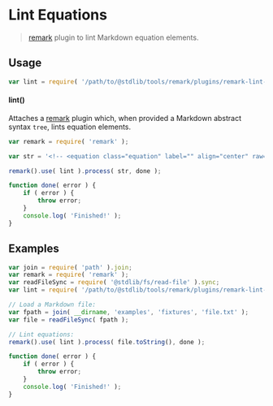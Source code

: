 # Lint Equations

> [remark][remark] plugin to lint Markdown equation elements.

<section class="usage">

## Usage

```javascript
var lint = require( '/path/to/@stdlib/tools/remark/plugins/remark-lint-equations' );
```

#### lint()

Attaches a [remark][remark] plugin which, when provided a Markdown abstract syntax `tree`, lints equation elements.

<!-- eslint-disable no-useless-escape -->

```javascript
var remark = require( 'remark' );

var str = '<!-- <equation class="equation" label="" align="center" raw="|x| = \begin{cases} x & \textrm{if}}\ x \geq 0 \\ -x & \textrm{{if}\ x < 0\end{cases}" alt=""> -->\n\n<!-- </equation> -->';

remark().use( lint ).process( str, done );

function done( error ) {
    if ( error ) {
        throw error;
    }
    console.log( 'Finished!' );
}
```

</section>

<!-- /.usage -->

<section class="notes">

</section>

<!-- /.notes -->

<section class="examples">

## Examples

<!-- eslint-disable no-sync -->

<!-- eslint no-undef: "error" -->

```javascript
var join = require( 'path' ).join;
var remark = require( 'remark' );
var readFileSync = require( '@stdlib/fs/read-file' ).sync;
var lint = require( '/path/to/@stdlib/tools/remark/plugins/remark-lint-equations' );

// Load a Markdown file:
var fpath = join( __dirname, 'examples', 'fixtures', 'file.txt' );
var file = readFileSync( fpath );

// Lint equations:
remark().use( lint ).process( file.toString(), done );

function done( error ) {
    if ( error ) {
        throw error;
    }
    console.log( 'Finished!' );
}
```

</section>

<!-- /.examples -->

<section class="links">

[remark]: https://github.com/wooorm/remark

</section>

<!-- /.links -->
